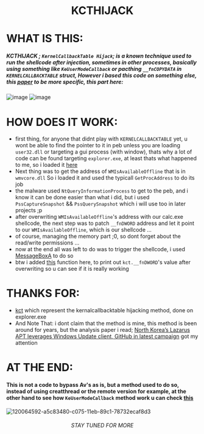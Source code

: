 <h1 align="center"> <strong> KCTHIJACK  </strong>  </h1> 

# WHAT IS THIS:
##### KCTHIJACK ; `KernelCallbackTable Hijack`; is a known technique used to run the shellcode after injection, sometimes in other processes, basically using something like `KeUserModeCallback` or pacthing `__fnCOPYDATA` in `KERNELCALLBACKTABLE` struct, However i based this code on something else, this [paper](https://samples.vx-underground.org/APTs/2022/2022.01.27(1)/Paper/blog.malwarebytes.com-North%20Koreas%20Lazarus%20APT%20leverages%20Windows%20Update%20client%20GitHub%20in%20latest%20campaign.pdf) to be more specific, this part here: 

![image](https://user-images.githubusercontent.com/66519611/151924523-761216c1-b244-4ce9-9393-f5781625e8fa.png)
![image](https://user-images.githubusercontent.com/66519611/151929063-335a7a3f-fe49-422e-9673-6ed346b412fe.jpg)

# HOW DOES IT WORK:
* first thing, for anyone that didnt play with `KERNELCALLBACKTABLE` yet, u wont be able to find the pointer to it in peb unless you are loading `user32.dll` or targeting a gui process (with window), thats why a lot of code can be found targeting `explorer.exe`, at least thats what happened to me, so i loaded it [here](https://github.com/ORCA666/KCTHIJACK/blob/c77dc40c4e686d68a775f23c86e95706f25827cb/KCTHijack/main.c#L175)
* Next thing was to get the address of `WMIsAvailableOffline` that is in `wmvcore.dll` So i loaded it and used the typicall `GetProcAddress` to do its job
* the malware used `NtQueryInformationProcess` to get to the peb, and i know it can be done easier than what i did, but i used `PssCaptureSnapshot` && `PssQuerySnapshot` which i will use too in later projects ;p
* after overwriting `WMIsAvailableOffline`'s address with our calc.exe shellcode, the next step was to patch `__fnDWORD` address and let it point to our `WMIsAvailableOffline`, which is our shellcode ...
* of course, managing the memory part ;0, so dont forget about the read/write permissions ...
* now at the end all was left to do was to trigger the shellcode, i used [MessageBoxA](https://github.com/ORCA666/KCTHIJACK/blob/c77dc40c4e686d68a775f23c86e95706f25827cb/KCTHijack/main.c#L157) to do so
* btw i added [this](https://github.com/ORCA666/KCTHIJACK/blob/9ccdfe393e17c0a37a9718264984f5f699f870c4/KCTHijack/main.c#L41) function here, to print out `kct.__fnDWORD`'s value after overwriting so u can see if it is really working

# THANKS FOR:
* [kct](https://github.com/odzhan/injection/blob/master/kct/kct.c) which represent the kernalcallbacktable hijacking method, done on explorer.exe
* And Note That: i dont claim that the method is mine, this method is been around for years, but the analysis paper i read; [North Korea’s Lazarus APT leverages Windows Update client, GitHub in latest campaign](https://blog.malwarebytes.com/threat-intelligence/2022/01/north-koreas-lazarus-apt-leverages-windows-update-client-github-in-latest-campaign/) got my attention 

# AT THE END:
#### This is not a code to bypass Av's as is, but a method used to do so, instead of using creatthread or the remote version for example, at the other hand to see how `KeUserModeCallback` method work u can check [this](https://j00ru.vexillium.org/2010/09/kernel-exploitation-r0-to-r3-transitions-via-keusermodecallback/)


![120064592-a5c83480-c075-11eb-89c1-78732ecaf8d3](https://user-images.githubusercontent.com/66519611/123219351-791d0680-d4d5-11eb-8248-e34069d0ad6d.png)
<h6 align="center"> <i> STAY TUNED FOR MORE</i>  </h6> 

